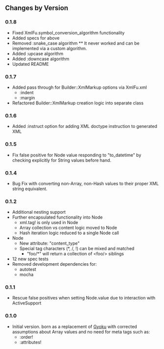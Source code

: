 ## Changes by Version

### 0.1.8

* Fixed XmlFu.symbol_conversion_algorithm functionality
* Added specs for above
* Removed :snake_case algorithm
** It never worked and can be implemented via a custom algorithm.
* Added :upcase algorithm
* Added :downcase algorithm
* Updated README

### 0.1.7

* Added pass through for Builder::XmlMarkup options via XmlFu.xml
  * :indent
  * :margin
* Refactored Builder::XmlMarkup creation logic into separate class

### 0.1.6

* Added :instruct option for adding XML doctype instruction to generated XML

### 0.1.5

* Fix false positive for Node value responding to "to_datetime" by checking explicitly for String values before hand.

### 0.1.4

* Bug Fix with converting non-Array, non-Hash values to their proper XML string equivalent.

### 0.1.2

* Additional nesting support
* Further encapsulated functionality into Node
  * xml.tag! is only used in Node
  * Array collection vs content logic moved to Node
  * Hash iteration logic reduced to a single Node call
* Node
  * New attribute: "content_type"
  * Special tag characters (\*, /, !) can be mixed and matched
    * "foo/\*" will return a collection of &lt;foo/&gt; siblings
* 12 new spec tests
* Removed development dependencies for:
  * autotest
  * mocha

### 0.1.1

* Rescue false positives when setting Node.value due to interaction with ActiveSupport

### 0.1.0

* Initial version. born as a replacement of
  [Gyoku](http://www.rubygems.org/gems/gyoku)
  with corrected assumptions about Array values and
  no need for meta tags such as:
  * :order!
  * :attributes!
